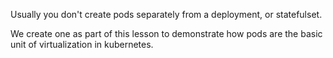 Usually you don't create pods separately from a deployment, or statefulset.

We create one as part of this lesson to demonstrate how pods are the basic unit of virtualization in kubernetes.